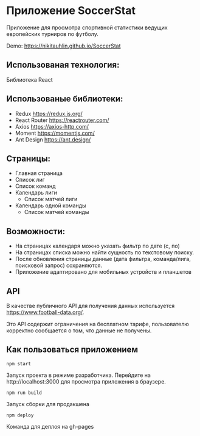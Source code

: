 # Приложение SoccerStat

Приложение для просмотра спортивной статистики ведущих
европейских турниров по футболу.

Demo: https://nikitauhlin.github.io/SoccerStat

## Использованая технология:

Библиотека React

## Использованые библиотеки:

- Redux https://redux.js.org/
- React Router https://reactrouter.com/
- Axios https://axios-http.com/
- Moment https://momentjs.com/
- Ant Design https://ant.design/

## Cтраницы:

- Главная страница
- Список лиг
- Список команд
- Календарь лиги
  - Cписок матчей лиги
- Календарь одной команды
  - Cписок матчей команды

## Возможности:

- На страницах календаря можно указать фильтр по дате (с, по)
- На страницах списка можно найти сущность по текстовому поиску.
- После обновления страницы данные (дата фильтра, команда/лига, поисковой запрос) сохраняются.
- Приложение адаптировано для мобильных устройств и планшетов

## API

В качестве публичного API для получения данных используется https://www.football-data.org/.

Это API содержит ограничения на бесплатном
тарифе, пользователю корректно сообщается о том, что данные не получены.

## Как пользоваться приложением

`npm start`

Запуск проекта в режиме разработчика. Перейдите на http://localhost:3000 для просмотра приложения в браузере.

`npm run build`

Запуск сборки для продакшена

`npm deploy`

Команда для деплоя на gh-pages
